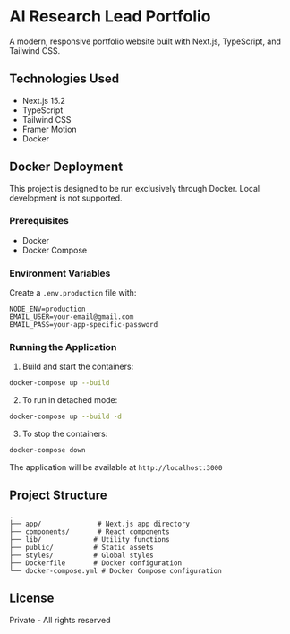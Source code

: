 # AI Research Lead Portfolio

A modern, responsive portfolio website built with Next.js, TypeScript, and Tailwind CSS.

## Technologies Used

- Next.js 15.2
- TypeScript
- Tailwind CSS
- Framer Motion
- Docker

## Docker Deployment

This project is designed to be run exclusively through Docker. Local development is not supported.

### Prerequisites

- Docker
- Docker Compose

### Environment Variables

Create a `.env.production` file with:

```env
NODE_ENV=production
EMAIL_USER=your-email@gmail.com
EMAIL_PASS=your-app-specific-password
```

### Running the Application

1. Build and start the containers:

```bash
docker-compose up --build
```

2. To run in detached mode:

```bash
docker-compose up --build -d
```

3. To stop the containers:

```bash
docker-compose down
```

The application will be available at `http://localhost:3000`

## Project Structure

```
.
├── app/              # Next.js app directory
├── components/       # React components
├── lib/             # Utility functions
├── public/          # Static assets
├── styles/          # Global styles
├── Dockerfile       # Docker configuration
└── docker-compose.yml # Docker Compose configuration
```

## License

Private - All rights reserved
